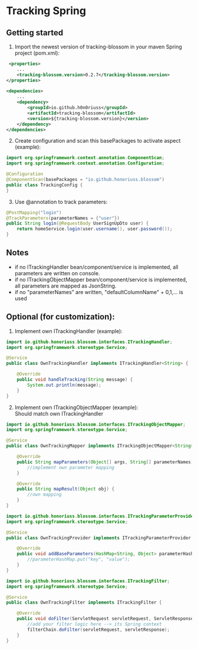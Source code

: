 # Tracking Spring
## Getting started
1. Import the newest version of tracking-blossom in your maven Spring project (pom.xml):
````xml
 <properties>
    ...
    <tracking-blossom.version>0.2.7</tracking-blossom.version>
</properties>
    
<dependencies>
    ...
    <dependency>
        <groupId>io.github.h0n0riuss</groupId>
        <artifactId>tracking-blossom</artifactId>
        <version>${tracking-blossom.version}</version>
    </dependency>
</dependencies>
````

2. Create configuration and scan this basePackages to activate aspect (example):

````java
import org.springframework.context.annotation.ComponentScan;
import org.springframework.context.annotation.Configuration;

@Configuration
@ComponentScan(basePackages = "io.github.honoriuss.blossom")
public class TrackingConfig {
}
````

3. Use @annotation to track parameters:
````java
@PostMapping("login")
@TrackParameters(parameterNames = {"user"})
public String login(@RequestBody UserSignUpDto user) {
    return homeService.login(user.username(), user.password());
}
````

## Notes
- if no ITrackingHandler bean/component/service is implemented, all parameters are written on console.
- if no ITrackingObjectMapper bean/component/service is implemented, all parameters are mapped as JsonString.
- if no "parameterNames" are written, "defaultColumnName" + 0,1,... is used

## Optional (for customization):
1. Implement own ITrackingHandler<T> (example):

````java
import io.github.honoriuss.blossom.interfaces.ITrackingHandler;
import org.springframework.stereotype.Service;

@Service
public class OwnTrackingHandler implements ITrackingHandler<String> {

    @Override
    public void handleTracking(String message) {
        System.out.println(message);
    }
}
````

2. Implement own ITrackingObjectMapper<T> (example):  
Should match own ITrackingHandler<T>

````java
import io.github.honoriuss.blossom.interfaces.ITrackingObjectMapper;
import org.springframework.stereotype.Service;

@Service
public class OwnTrackingMapper implements ITrackingObjectMapper<String> {

    @Override
    public String mapParameters(Object[] args, String[] parameterNames) {
        //implement own parameter mapping
    }

    @Override
    public String mapResult(Object obj) {
        //own mapping
    }
}
````

````java
import io.github.honoriuss.blossom.interfaces.ITrackingParameterProvider;
import org.springframework.stereotype.Service;

@Service
public class OwnTrackingProvider implements ITrackingParameterProvider {

    @Override
    public void addBaseParameters(HashMap<String, Object> parameterHashMap) {
        //parameterHashMap.put("key", "value");
    }
}
````

````java
import io.github.honoriuss.blossom.interfaces.ITrackingFilter;
import org.springframework.stereotype.Service;

@Service
public class OwnTrackingFilter implements ITrackingFilter {

    @Override
    public void doFilter(ServletRequest servletRequest, ServletResponse servletResponse, FilterChain filterChain) throws IOException, ServletException {
        //add your filter logic here --> its Spring context
        filterChain.doFilter(servletRequest, servletResponse);
    }
}
````
